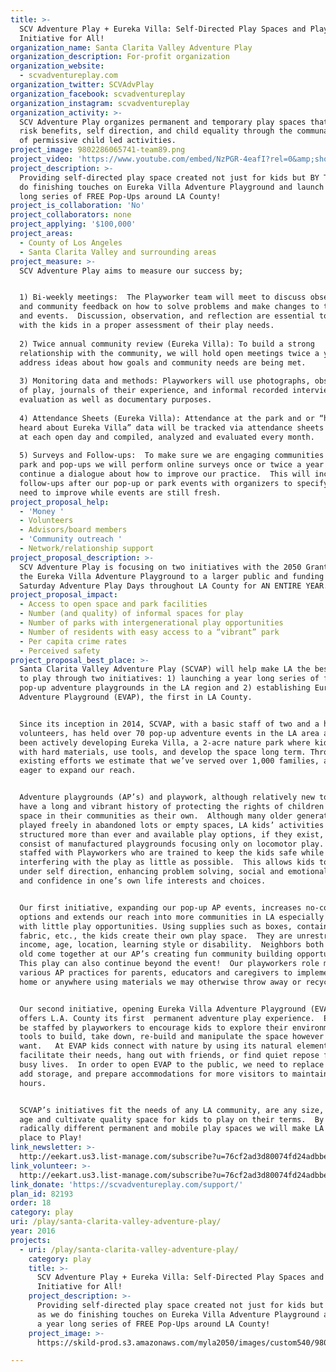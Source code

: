 ```yaml
---
title: >-
  SCV Adventure Play + Eureka Villa: Self-Directed Play Spaces and Playwork
  Initiative for All!
organization_name: Santa Clarita Valley Adventure Play
organization_description: For-profit organization
organization_website:
  - scvadventureplay.com
organization_twitter: SCVAdvPlay
organization_facebook: scvadventureplay
organization_instagram: scvadventureplay
organization_activity: >-
  SCV Adventure Play organizes permanent and temporary play spaces that promote
  risk benefits, self direction, and child equality through the communal support
  of permissive child led activities.
project_image: 9802286065741-team89.png
project_video: 'https://www.youtube.com/embed/NzPGR-4eafI?rel=0&amp;showinfo=0'
project_description: >-
  Providing self-directed play space created not just for kids but BY THEM as we
  do finishing touches on Eureka Villa Adventure Playground and launch a year
  long series of FREE Pop-Ups around LA County!
project_is_collaboration: 'No'
project_collaborators: none
project_applying: '$100,000'
project_areas:
  - County of Los Angeles
  - Santa Clarita Valley and surrounding areas
project_measure: >-
  SCV Adventure Play aims to measure our success by;


  1) Bi-weekly meetings:  The Playworker team will meet to discuss observations
  and community feedback on how to solve problems and make changes to the site
  and events.  Discussion, observation, and reflection are essential to connect
  with the kids in a proper assessment of their play needs.
   
  2) Twice annual community review (Eureka Villa): To build a strong
  relationship with the community, we will hold open meetings twice a year to
  address ideas about how goals and community needs are being met.
   
  3) Monitoring data and methods: Playworkers will use photographs, observations
  of play, journals of their experience, and informal recorded interviews for
  evaluation as well as documentary purposes.
   
  4) Attendance Sheets (Eureka Villa): Attendance at the park and or “how you
  heard about Eureka Villa” data will be tracked via attendance sheets collected
  at each open day and compiled, analyzed and evaluated every month.
   
  5) Surveys and Follow-ups:  To make sure we are engaging communities at the
  park and pop-ups we will perform online surveys once or twice a year to
  continue a dialogue about how to improve our practice.  This will include
  follow-ups after our pop-up or park events with organizers to specify areas we
  need to improve while events are still fresh.
project_proposal_help:
  - 'Money '
  - Volunteers
  - Advisors/board members
  - 'Community outreach '
  - Network/relationship support
project_proposal_description: >-
  SCV Adventure Play is focusing on two initiatives with the 2050 Grant, opening
  the Eureka Villa Adventure Playground to a larger public and funding FREE
  Saturday Adventure Play Days throughout LA County for AN ENTIRE YEAR.
project_proposal_impact:
  - Access to open space and park facilities
  - Number (and quality) of informal spaces for play
  - Number of parks with intergenerational play opportunities
  - Number of residents with easy access to a “vibrant” park
  - Per capita crime rates
  - Perceived safety
project_proposal_best_place: >-
  Santa Clarita Valley Adventure Play (SCVAP) will help make LA the best place
  to play through two initiatives: 1) launching a year long series of free
  pop-up adventure playgrounds in the LA region and 2) establishing Eureka Villa
  Adventure Playground (EVAP), the first in LA County.


  Since its inception in 2014, SCVAP, with a basic staff of two and a handful of
  volunteers, has held over 70 pop-up adventure events in the LA area and has
  been actively developing Eureka Villa, a 2-acre nature park where kids build
  with hard materials, use tools, and develop the space long term. Through our
  existing efforts we estimate that we’ve served over 1,000 families, and are
  eager to expand our reach.   


  Adventure playgrounds (AP’s) and playwork, although relatively new to the US,
  have a long and vibrant history of protecting the rights of children to claim
  space in their communities as their own.  Although many older generations
  played freely in abandoned lots or empty spaces, LA kids’ activities are
  structured more than ever and available play options, if they exist, largely
  consist of manufactured playgrounds focusing only on locomotor play.  AP’s are
  staffed with Playworkers who are trained to keep the kids safe while
  interfering with the play as little as possible.  This allows kids to play
  under self direction, enhancing problem solving, social and emotional skills,
  and confidence in one’s own life interests and choices.  


  Our first initiative, expanding our pop-up AP events, increases no-cost
  options and extends our reach into more communities in LA especially those
  with little play opportunities. Using supplies such as boxes, containers,
  fabric, etc., the kids create their own play space.  They are unrestricted by
  income, age, location, learning style or disability.  Neighbors both young and
  old come together at our AP’s creating fun community building opportunities.
  This play can also continue beyond the event!  Our playworkers role model
  various AP practices for parents, educators and caregivers to implement in the
  home or anywhere using materials we may otherwise throw away or recycle.  


  Our second initiative, opening Eureka Villa Adventure Playground (EVAP),
  offers L.A. County its first  permanent adventure play experience.  EVAP will
  be staffed by playworkers to encourage kids to explore their environment, use
  tools to build, take down, re-build and manipulate the space however they
  want.   At EVAP kids connect with nature by using its natural elements to
  facilitate their needs, hang out with friends, or find quiet repose from their
  busy lives.  In order to open EVAP to the public, we need to replace fencing,
  add storage, and prepare accommodations for more visitors to maintain regular
  hours.


  SCVAP’s initiatives fit the needs of any LA community, are any size, for any
  age and cultivate quality space for kids to play on their terms.  By providing
  radically different permanent and mobile play spaces we will make LA the best
  place to Play!
link_newsletter: >-
  http://eekart.us3.list-manage.com/subscribe?u=76cf2ad3d80074fd24adbbec0&id=72119dd1ed
link_volunteer: >-
  http://eekart.us3.list-manage.com/subscribe?u=76cf2ad3d80074fd24adbbec0&id=72119dd1ed
link_donate: 'https://scvadventureplay.com/support/'
plan_id: 82193
order: 18
category: play
uri: /play/santa-clarita-valley-adventure-play/
year: 2016
projects:
  - uri: /play/santa-clarita-valley-adventure-play/
    category: play
    title: >-
      SCV Adventure Play + Eureka Villa: Self-Directed Play Spaces and Playwork
      Initiative for All!
    project_description: >-
      Providing self-directed play space created not just for kids but BY THEM
      as we do finishing touches on Eureka Villa Adventure Playground and launch
      a year long series of FREE Pop-Ups around LA County!
    project_image: >-
      https://skild-prod.s3.amazonaws.com/myla2050/images/custom540/9802286065741-team89.png

---
```


